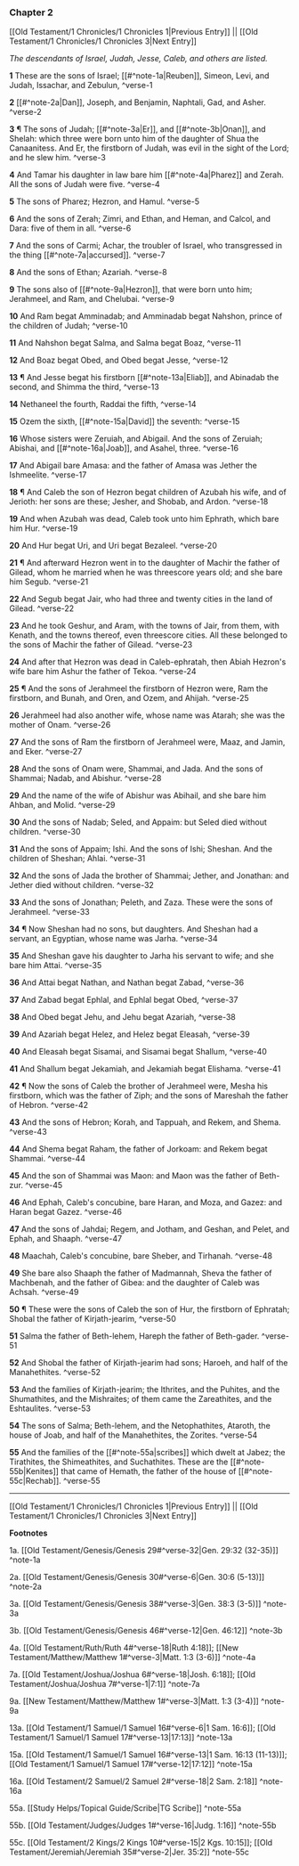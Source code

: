 ### Chapter 2

[[Old Testament/1 Chronicles/1 Chronicles 1|Previous Entry]]  ||  [[Old Testament/1 Chronicles/1 Chronicles 3|Next Entry]]

*The descendants of Israel, Judah, Jesse, Caleb, and others are listed.*

**1**  These are the sons of Israel; [[#^note-1a|Reuben]], Simeon, Levi, and Judah, Issachar, and Zebulun, ^verse-1

**2**  [[#^note-2a|Dan]], Joseph, and Benjamin, Naphtali, Gad, and Asher. ^verse-2

**3**  ¶ The sons of Judah; [[#^note-3a|Er]], and [[#^note-3b|Onan]], and Shelah: which three were born unto him of the daughter of Shua the Canaanitess. And Er, the firstborn of Judah, was evil in the sight of the Lord; and he slew him. ^verse-3

**4**  And Tamar his daughter in law bare him [[#^note-4a|Pharez]] and Zerah. All the sons of Judah were five. ^verse-4

**5**  The sons of Pharez; Hezron, and Hamul. ^verse-5

**6**  And the sons of Zerah; Zimri, and Ethan, and Heman, and Calcol, and Dara: five of them in all. ^verse-6

**7**  And the sons of Carmi; Achar, the troubler of Israel, who transgressed in the thing [[#^note-7a|accursed]]. ^verse-7

**8**  And the sons of Ethan; Azariah. ^verse-8

**9**  The sons also of [[#^note-9a|Hezron]], that were born unto him; Jerahmeel, and Ram, and Chelubai. ^verse-9

**10**  And Ram begat Amminadab; and Amminadab begat Nahshon, prince of the children of Judah; ^verse-10

**11**  And Nahshon begat Salma, and Salma begat Boaz, ^verse-11

**12**  And Boaz begat Obed, and Obed begat Jesse, ^verse-12

**13**  ¶ And Jesse begat his firstborn [[#^note-13a|Eliab]], and Abinadab the second, and Shimma the third, ^verse-13

**14**  Nethaneel the fourth, Raddai the fifth, ^verse-14

**15**  Ozem the sixth, [[#^note-15a|David]] the seventh: ^verse-15

**16**  Whose sisters were Zeruiah, and Abigail. And the sons of Zeruiah; Abishai, and [[#^note-16a|Joab]], and Asahel, three. ^verse-16

**17**  And Abigail bare Amasa: and the father of Amasa was Jether the Ishmeelite. ^verse-17

**18**  ¶ And Caleb the son of Hezron begat children of Azubah his wife, and of Jerioth: her sons are these; Jesher, and Shobab, and Ardon. ^verse-18

**19**  And when Azubah was dead, Caleb took unto him Ephrath, which bare him Hur. ^verse-19

**20**  And Hur begat Uri, and Uri begat Bezaleel. ^verse-20

**21**  ¶ And afterward Hezron went in to the daughter of Machir the father of Gilead, whom he married when he was threescore years old; and she bare him Segub. ^verse-21

**22**  And Segub begat Jair, who had three and twenty cities in the land of Gilead. ^verse-22

**23**  And he took Geshur, and Aram, with the towns of Jair, from them, with Kenath, and the towns thereof, even threescore cities. All these belonged to the sons of Machir the father of Gilead. ^verse-23

**24**  And after that Hezron was dead in Caleb-ephratah, then Abiah Hezron's wife bare him Ashur the father of Tekoa. ^verse-24

**25**  ¶ And the sons of Jerahmeel the firstborn of Hezron were, Ram the firstborn, and Bunah, and Oren, and Ozem, and Ahijah. ^verse-25

**26**  Jerahmeel had also another wife, whose name was Atarah; she was the mother of Onam. ^verse-26

**27**  And the sons of Ram the firstborn of Jerahmeel were, Maaz, and Jamin, and Eker. ^verse-27

**28**  And the sons of Onam were, Shammai, and Jada. And the sons of Shammai; Nadab, and Abishur. ^verse-28

**29**  And the name of the wife of Abishur was Abihail, and she bare him Ahban, and Molid. ^verse-29

**30**  And the sons of Nadab; Seled, and Appaim: but Seled died without children. ^verse-30

**31**  And the sons of Appaim; Ishi. And the sons of Ishi; Sheshan. And the children of Sheshan; Ahlai. ^verse-31

**32**  And the sons of Jada the brother of Shammai; Jether, and Jonathan: and Jether died without children. ^verse-32

**33**  And the sons of Jonathan; Peleth, and Zaza. These were the sons of Jerahmeel. ^verse-33

**34**  ¶ Now Sheshan had no sons, but daughters. And Sheshan had a servant, an Egyptian, whose name was Jarha. ^verse-34

**35**  And Sheshan gave his daughter to Jarha his servant to wife; and she bare him Attai. ^verse-35

**36**  And Attai begat Nathan, and Nathan begat Zabad, ^verse-36

**37**  And Zabad begat Ephlal, and Ephlal begat Obed, ^verse-37

**38**  And Obed begat Jehu, and Jehu begat Azariah, ^verse-38

**39**  And Azariah begat Helez, and Helez begat Eleasah, ^verse-39

**40**  And Eleasah begat Sisamai, and Sisamai begat Shallum, ^verse-40

**41**  And Shallum begat Jekamiah, and Jekamiah begat Elishama. ^verse-41

**42**  ¶ Now the sons of Caleb the brother of Jerahmeel were, Mesha his firstborn, which was the father of Ziph; and the sons of Mareshah the father of Hebron. ^verse-42

**43**  And the sons of Hebron; Korah, and Tappuah, and Rekem, and Shema. ^verse-43

**44**  And Shema begat Raham, the father of Jorkoam: and Rekem begat Shammai. ^verse-44

**45**  And the son of Shammai was Maon: and Maon was the father of Beth-zur. ^verse-45

**46**  And Ephah, Caleb's concubine, bare Haran, and Moza, and Gazez: and Haran begat Gazez. ^verse-46

**47**  And the sons of Jahdai; Regem, and Jotham, and Geshan, and Pelet, and Ephah, and Shaaph. ^verse-47

**48**  Maachah, Caleb's concubine, bare Sheber, and Tirhanah. ^verse-48

**49**  She bare also Shaaph the father of Madmannah, Sheva the father of Machbenah, and the father of Gibea: and the daughter of Caleb was Achsah. ^verse-49

**50**  ¶ These were the sons of Caleb the son of Hur, the firstborn of Ephratah; Shobal the father of Kirjath-jearim, ^verse-50

**51**  Salma the father of Beth-lehem, Hareph the father of Beth-gader. ^verse-51

**52**  And Shobal the father of Kirjath-jearim had sons; Haroeh, and half of the Manahethites. ^verse-52

**53**  And the families of Kirjath-jearim; the Ithrites, and the Puhites, and the Shumathites, and the Mishraites; of them came the Zareathites, and the Eshtaulites. ^verse-53

**54**  The sons of Salma; Beth-lehem, and the Netophathites, Ataroth, the house of Joab, and half of the Manahethites, the Zorites. ^verse-54

**55**  And the families of the [[#^note-55a|scribes]] which dwelt at Jabez; the Tirathites, the Shimeathites, and Suchathites. These are the [[#^note-55b|Kenites]] that came of Hemath, the father of the house of [[#^note-55c|Rechab]]. ^verse-55


---
[[Old Testament/1 Chronicles/1 Chronicles 1|Previous Entry]]  ||  [[Old Testament/1 Chronicles/1 Chronicles 3|Next Entry]]


**Footnotes**


1a. [[Old Testament/Genesis/Genesis 29#^verse-32|Gen. 29:32 (32-35)]] ^note-1a

2a. [[Old Testament/Genesis/Genesis 30#^verse-6|Gen. 30:6 (5-13)]] ^note-2a

3a. [[Old Testament/Genesis/Genesis 38#^verse-3|Gen. 38:3 (3-5)]] ^note-3a

3b. [[Old Testament/Genesis/Genesis 46#^verse-12|Gen. 46:12]] ^note-3b

4a. [[Old Testament/Ruth/Ruth 4#^verse-18|Ruth 4:18]]; [[New Testament/Matthew/Matthew 1#^verse-3|Matt. 1:3 (3-6)]] ^note-4a

7a. [[Old Testament/Joshua/Joshua 6#^verse-18|Josh. 6:18]]; [[Old Testament/Joshua/Joshua 7#^verse-1|7:1]] ^note-7a

9a. [[New Testament/Matthew/Matthew 1#^verse-3|Matt. 1:3 (3-4)]] ^note-9a

13a. [[Old Testament/1 Samuel/1 Samuel 16#^verse-6|1 Sam. 16:6]]; [[Old Testament/1 Samuel/1 Samuel 17#^verse-13|17:13]] ^note-13a

15a. [[Old Testament/1 Samuel/1 Samuel 16#^verse-13|1 Sam. 16:13 (11-13)]]; [[Old Testament/1 Samuel/1 Samuel 17#^verse-12|17:12]] ^note-15a

16a. [[Old Testament/2 Samuel/2 Samuel 2#^verse-18|2 Sam. 2:18]] ^note-16a

55a. [[Study Helps/Topical Guide/Scribe|TG Scribe]] ^note-55a

55b. [[Old Testament/Judges/Judges 1#^verse-16|Judg. 1:16]] ^note-55b

55c. [[Old Testament/2 Kings/2 Kings 10#^verse-15|2 Kgs. 10:15]]; [[Old Testament/Jeremiah/Jeremiah 35#^verse-2|Jer. 35:2]] ^note-55c